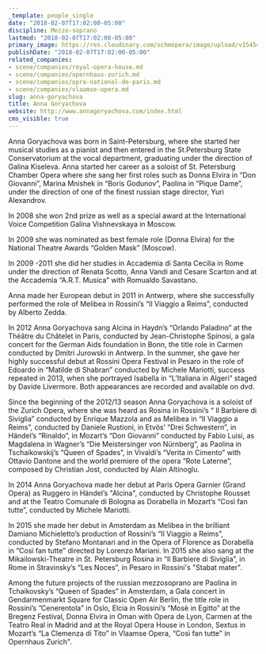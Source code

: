 ```yaml
---
_template: people_single
date: "2018-02-07T17:02:00-05:00"
discipline: Mezzo-soprano
lastmod: "2018-02-07T17:02:00-05:00"
primary_image: https://res.cloudinary.com/schmopera/image/upload/v1545409169/media/webhook-uploads/1518040811046/anna_goryachova.jpg.jpg
publishDate: "2018-02-07T17:02:00-05:00"
related_companies:
- scene/companies/royal-opera-house.md
- scene/companies/opernhaus-zurich.md
- scene/companies/opra-national-de-paris.md
- scene/companies/vlaamse-opera.md
slug: anna-goryachova
title: Anna Goryachova
website: http://www.annagoryachova.com/index.html
cms_visible: true
---
```


Anna Goryachova was born in Saint-Petersburg, where she started her musical studies as a pianist and then entered in the St.Petersburg State Conservatorium at the vocal department, graduating under the direction of Galina Kiseleva. Anna started her career as a soloist of St. Petersburg Chamber Opera where she sang her first roles such as Donna Elvira in “Don Giovanni”, Marina Mnishek in “Boris Godunov”, Paolina in “Pique Dame”, under the direction of one of the finest russian stage director, Yuri Alexandrov.

In 2008 she won 2nd prize as well as a special award at the International Voice Competition Galina Vishnevskaya in Moscow.

In 2009 she was nominated as best female role (Donna Elvira) for the National Theatre Awards “Golden Mask” (Moscow).

In 2009 -2011 she did her studies in Accademia di Santa Cecilia in Rome under the direction of Renata Scotto, Anna Vandi and Cesare Scarton and at the Accademia “A.R.T. Musica” with Romualdo Savastano.

Anna made her European debut in 2011 in Antwerp, where she successfully performed the role of Melibea in Rossini’s “Il Viaggio a Reims”, conducted by Alberto Zedda.

In 2012 Anna Goryachova sang Alcina in Haydn’s “Orlando Paladino” at the Théâtre du Châtelet in Paris, conducted by Jean-Christophe Spinosi, a gala concert for the German Aids foundation in Bonn, the title role in Carmen conducted by Dmitri Jurowski in Antwerp. In the summer, she gave her highly successful debut at Rossini Opera Festival in Pesaro in the role of Edoardo in “Matilde di Shabran” conducted by Michele Mariotti, success repeated in 2013, when she portrayed Isabella in “L’Italiana in Algeri” staged by Davide Livermore. Both appearances are recorded and available on dvd.

Since the beginning of the 2012/13 season Anna Goryachova is a soloist of the Zurich Opera, where she was heard as Rosina in Rossini’s “ Il Barbiere di Siviglia” conducted by Enrique Mazzola and as Melibea in “Il Viaggio a Reims”, conducted by Daniele Rustioni, in Etvös’ “Drei Schwestern”, in Händel’s “Rinaldo”, in Mozart’s “Don Giovanni” conducted by Fabio Luisi, as Magdalena in Wagner’s “Die Meistersinger von Nürnberg”, as Paolina in Tschaikowskij’s “Queen of Spades”, in Vivaldi’s “Verita in Cimento” with Ottavio Dantone and the world premiere of the opera “Rote Laterne”, composed by Christian Jost, conducted by Alain Altinoglu.

In 2014 Anna Goryachova made her debut at Paris Opera Garnier (Grand Opera) as Ruggero in Händel’s "Alcina", conducted by Christophe Rousset and at the Teatro Comunale di Bologna as Dorabella in Mozart’s “Così fan tutte”, conducted by Michele Mariotti.

In 2015 she made her debut in Amsterdam as Melibea in the brilliant Damiano Michieletto’s production of Rossini’s “Il Viaggio a Reims”, conducted by Stefano Montanari and in the Opera of Florence as Dorabella in “Così fan tutte” directed by Lorenzo Mariani. In 2015 she also sang at the Mikailowski-Theatre in St. Petersburg Rosina in “Il Barbiere di Siviglia”, in Rome in Stravinsky’s “Les Noces”, in Pesaro in Rossini's "Stabat mater".

Among the future projects of the russian mezzosoprano are Paolina in Tchaikovsky’s “Queen of Spades” in Amsterdam, a Gala concert in Gendarmenmarkt Square for Classic Open Air Berlin, the title role in Rossini’s ”Cenerentola” in Oslo, Elcia in Rossini’s “Mosè in Egitto” at the Bregenz Festival, Donna Elvira in Oman with Opera de Lyon, Carmen at the Teatro Real in Madrid and at the Royal Opera House in London, Sextus in Mozart’s “La Clemenza di Tito” in Vlaamse Opera, “Così fan tutte" in Opernhaus Zurich".

